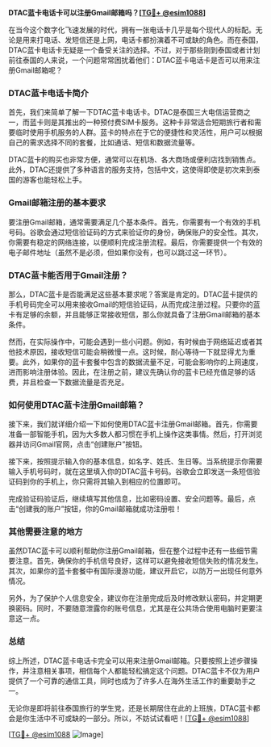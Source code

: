 **DTAC蓝卡电话卡可以注册Gmail邮箱吗？[[TG💪+ @esim1088](https://t.me/s/esim1088)]**

在当今这个数字化飞速发展的时代，拥有一张电话卡几乎是每个现代人的标配。无论是用来打电话、发短信还是上网，电话卡都扮演着不可或缺的角色。而在泰国，DTAC蓝卡电话卡无疑是一个备受关注的选择。不过，对于那些刚到泰国或者计划前往泰国的人来说，一个问题常常困扰着他们：DTAC蓝卡电话卡是否可以用来注册Gmail邮箱呢？

### DTAC蓝卡电话卡简介

首先，我们来简单了解一下DTAC蓝卡电话卡。DTAC是泰国三大电信运营商之一，而蓝卡则是其推出的一种预付费SIM卡服务。这种卡非常适合短期旅行者和需要临时使用手机服务的人群。蓝卡的特点在于它的便捷性和灵活性，用户可以根据自己的需求选择不同的套餐，比如通话、短信和数据流量等。

DTAC蓝卡的购买也非常方便，通常可以在机场、各大商场或便利店找到销售点。此外，DTAC还提供了多种语言的服务支持，包括中文，这使得即使是初次来到泰国的游客也能轻松上手。

### Gmail邮箱注册的基本要求

要注册Gmail邮箱，通常需要满足几个基本条件。首先，你需要有一个有效的手机号码。谷歌会通过短信验证码的方式来验证你的身份，确保账户的安全性。其次，你需要有稳定的网络连接，以便顺利完成注册流程。最后，你需要提供一个有效的电子邮件地址（虽然不是必须，但如果你没有，也可以跳过这一环节）。

### DTAC蓝卡能否用于Gmail注册？

那么，DTAC蓝卡是否能满足这些基本要求呢？答案是肯定的。DTAC蓝卡提供的手机号码完全可以用来接收Gmail的短信验证码，从而完成注册过程。只要你的蓝卡有足够的余额，并且能够正常接收短信，那么你就具备了注册Gmail邮箱的基本条件。

然而，在实际操作中，可能会遇到一些小问题。例如，有时候由于网络延迟或者其他技术原因，接收短信可能会稍微慢一点。这时候，耐心等待一下就显得尤为重要。此外，如果你的蓝卡套餐中包含的数据流量不足，可能会影响你的上网速度，进而影响注册体验。因此，在注册之前，建议先确认你的蓝卡已经充值足够的话费，并且检查一下数据流量是否充足。

### 如何使用DTAC蓝卡注册Gmail邮箱？

接下来，我们就详细介绍一下如何使用DTAC蓝卡注册Gmail邮箱。首先，你需要准备一部智能手机，因为大多数人都习惯在手机上操作这类事情。然后，打开浏览器并访问Gmail官网，点击“创建账户”按钮。

接下来，按照提示输入你的基本信息，如名字、姓氏、生日等。当系统提示你需要输入手机号码时，就在这里填入你的DTAC蓝卡号码。谷歌会立即发送一条短信验证码到你的手机上，你只需将其输入到相应的位置即可。

完成验证码验证后，继续填写其他信息，比如密码设置、安全问题等。最后，点击“创建我的账户”按钮，你的Gmail邮箱就成功注册啦！

### 其他需要注意的地方

虽然DTAC蓝卡可以顺利帮助你注册Gmail邮箱，但在整个过程中还有一些细节需要注意。首先，确保你的手机信号良好，这样可以避免接收短信失败的情况发生。其次，如果你的蓝卡套餐中有国际漫游功能，建议开启它，以防万一出现任何意外情况。

另外，为了保护个人信息安全，建议你在注册完成后及时修改默认密码，并定期更换密码。同时，不要随意泄露你的账号信息，尤其是在公共场合使用电脑时更要注意这一点。

### 总结

综上所述，DTAC蓝卡电话卡完全可以用来注册Gmail邮箱。只要按照上述步骤操作，并注意相关事项，相信每个人都能轻松搞定这个问题。DTAC蓝卡不仅为用户提供了一个可靠的通信工具，同时也成为了许多人在海外生活工作的重要助手之一。

无论你是即将前往泰国旅行的学生党，还是长期居住在此的上班族，DTAC蓝卡都会是你生活中不可或缺的一部分。所以，不妨试试看吧！[[TG💪+ @esim1088](https://t.me/s/esim1088)]

[[TG💪+ @esim1088](https://t.me/s/esim1088) ![Image](https://i.postimg.cc/4NQfJmqS/Snipaste-2025-05-13-00-14-12.png)]